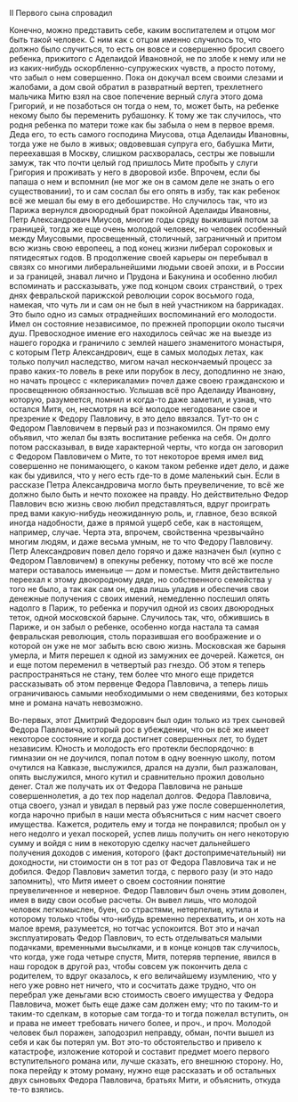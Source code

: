 II
Первого сына спровадил

Конечно, можно представить себе, каким воспитателем и отцом мог быть такой
человек. С ним как с отцом именно случилось то, что должно было случиться, то
есть он вовсе и совершенно бросил своего ребенка, прижитого с Аделаидой
Ивановной, не по злобе к нему или не из каких-нибудь оскорбленно-супружеских
чувств, а просто потому, что забыл о нем совершенно. Пока он докучал всем
своими слезами и жалобами, а дом свой обратил в развратный вертеп, трехлетнего
мальчика Митю взял на свое попечение верный слуга этого дома Григорий, и не
позаботься он тогда о нем, то, может быть, на ребенке некому было бы переменить
рубашонку. К тому же так случилось, что родня ребенка по матери тоже как бы
забыла о нем в первое время. Деда его, то есть самого господина Миусова, отца
Аделаиды Ивановны, тогда уже не было в живых; овдовевшая супруга его, бабушка
Мити, переехавшая в Москву, слишком расхворалась, сестры же повышли замуж, так
что почти целый год пришлось Мите пробыть у слуги Григория и проживать у него в
дворовой избе. Впрочем, если бы папаша о нем и вспомнил (не мог же он в самом
деле не знать о его существовании), то и сам сослал бы его опять в избу, так
как ребенок всё же мешал бы ему в его дебоширстве. Но случилось так, что из
Парижа вернулся двоюродный брат покойной Аделаиды Ивановны, Петр Александрович
Миусов, многие годы сряду выживший потом за границей, тогда же еще очень
молодой человек, но человек особенный между Миусовыми, просвещенный, столичный,
заграничный и притом всю жизнь свою европеец, а под конец жизни либерал
сороковых и пятидесятых годов. В продолжение своей карьеры он перебывал в
связях со многими либеральнейшими людьми своей эпохи, и в России и за границей,
знавал лично и Прудона и Бакунина и особенно любил вспоминать и рассказывать,
уже под концом своих странствий, о трех днях февральской парижской революции
сорок восьмого года, намекая, что чуть ли и сам он не был в ней участником на
баррикадах. Это было одно из самых отраднейших воспоминаний его молодости. Имел
он состояние независимое, по прежней пропорции около тысячи душ. Превосходное
имение его находилось сейчас же на выезде из нашего городка и граничило с
землей нашего знаменитого монастыря, с которым Петр Александрович, еще в самых
молодых летах, как только получил наследство, мигом начал нескончаемый процесс
за право каких-то ловель в реке или порубок в лесу, доподлинно не знаю, но
начать процесс с «клерикалами» почел даже своею гражданскою и просвещенною
обязанностью. Услышав всё про Аделаиду Ивановну, которую, разумеется, помнил и
когда-то даже заметил, и узнав, что остался Митя, он, несмотря на всё молодое
негодование свое и презрение к Федору Павловичу, в это дело ввязался. Тут-то он
с Федором Павловичем в первый раз и познакомился. Он прямо ему объявил, что
желал бы взять воспитание ребенка на себя. Он долго потом рассказывал, в виде
характерной черты, что когда он заговорил с Федором Павловичем о Мите, то тот
некоторое время имел вид совершенно не понимающего, о каком таком ребенке идет
дело, и даже как бы удивился, что у него есть где-то в доме маленький сын. Если
в рассказе Петра Александровича могло быть преувеличение, то всё же должно было
быть и нечто похожее на правду. Но действительно Федор Павлович всю жизнь свою
любил представляться, вдруг проиграть пред вами какую-нибудь неожиданную роль,
и, главное, безо всякой иногда надобности, даже в прямой ущерб себе, как в
настоящем, например, случае. Черта эта, впрочем, свойственна чрезвычайно многим
людям, и даже весьма умным, не то что Федору Павловичу. Петр Александрович
повел дело горячо и даже назначен был (купно с Федором Павловичем) в опекуны
ребенку, потому что всё же после матери оставалось именьице — дом и поместье.
Митя действительно переехал к этому двоюродному дяде, но собственного семейства
у того не было, а так как сам он, едва лишь уладив и обеспечив свои денежные
получения с своих имений, немедленно поспешил опять надолго в Париж, то ребенка
и поручил одной из своих двоюродных теток, одной московской барыне. Случилось
так, что, обжившись в Париже, и он забыл о ребенке, особенно когда настала та
самая февральская революция, столь поразившая его воображение и о которой он
уже не мог забыть всю свою жизнь. Московская же барыня умерла, и Митя перешел к
одной из замужних ее дочерей. Кажется, он и еще потом переменил в четвертый раз
гнездо. Об этом я теперь распространяться не стану, тем более что много еще
придется рассказывать об этом первенце Федора Павловича, а теперь лишь
ограничиваюсь самыми необходимыми о нем сведениями, без которых мне и романа
начать невозможно.

Во-первых, этот Дмитрий Федорович был один только из трех сыновей Федора
Павловича, который рос в убеждении, что он всё же имеет некоторое состояние и
когда достигнет совершенных лет, то будет независим. Юность и молодость его
протекли беспорядочно: в гимназии он не доучился, попал потом в одну военную
школу, потом очутился на Кавказе, выслужился, дрался на дуэли, был разжалован,
опять выслужился, много кутил и сравнительно прожил довольно денег. Стал же
получать их от Федора Павловича не раньше совершеннолетия, а до тех пор наделал
долгов. Федора Павловича, отца своего, узнал и увидал в первый раз уже после
совершеннолетия, когда нарочно прибыл в наши места объясниться с ним насчет
своего имущества. Кажется, родитель ему и тогда не понравился; пробыл он у него
недолго и уехал поскорей, успев лишь получить он него некоторую сумму и войдя с
ним в некоторую сделку насчет дальнейшего получения доходов с имения, которого
(факт достопримечательный) ни доходности, ни стоимости он в тот раз от Федора
Павловича так и не добился. Федор Павлович заметил тогда, с первого разу (и это
надо запомнить), что Митя имеет о своем состоянии понятие преувеличенное и
неверное. Федор Павлович был очень этим доволен, имея в виду свои особые
расчеты. Он вывел лишь, что молодой человек легкомыслен, буен, со страстями,
нетерпелив, кутила и которому только чтобы что-нибудь временно перехватить, и
он хоть на малое время, разумеется, но тотчас успокоится. Вот это и начал
эксплуатировать Федор Павлович, то есть отделываться малыми подачками,
временными высылками, и в конце концов так случилось, что когда, уже года
четыре спустя, Митя, потеряв терпение, явился в наш городок в другой раз, чтобы
совсем уж покончить дела с родителем, то вдруг оказалось, к его величайшему
изумлению, что у него уже ровно нет ничего, что и сосчитать даже трудно, что он
перебрал уже деньгами всю стоимость своего имущества у Федора Павловича, может
быть еще даже сам должен ему; что по таким-то и таким-то сделкам, в которые сам
тогда-то и тогда пожелал вступить, он и права не имеет требовать ничего более,
и проч., и проч. Молодой человек был поражен, заподозрил неправду, обман, почти
вышел из себя и как бы потерял ум. Вот это-то обстоятельство и привело к
катастрофе, изложение которой и составит предмет моего первого вступительного
романа или, лучше сказать, его внешнюю сторону. Но, пока перейду к этому
роману, нужно еще рассказать и об остальных двух сыновьях Федора Павловича,
братьях Мити, и объяснить, откуда те-то взялись.
